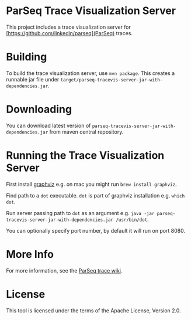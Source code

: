 ParSeq Trace Visualization Server
==========================

This project includes a trace visualization server for
[https://github.com/linkedin/parseq](ParSeq) traces.


Building
========

To build the trace visualization server, use `mvn package`. This creates a runnable jar file under `target/parseq-tracevis-server-jar-with-dependencies.jar`.


Downloading
===========

You can download latest version of `parseq-tracevis-server-jar-with-dependencies.jar` from maven central repository.


Running the Trace Visualization Server
======================================

First install [graphviz](http://www.graphviz.org/) e.g. on mac you might run `brew install graphviz`.

Find path to a `dot` executable. `dot` is part of graphviz installation e.g. `which dot`.

Run server passing path to `dot` as an argument e.g. `java -jar parseq-tracevis-server-jar-with-dependencies.jar /usr/bin/dot`.

You can optionally specify port number, by default it will run on port 8080.


More Info
=========

For more information, see the [ParSeq trace wiki](https://github.com/linkedin/parseq/wiki/Tracing).


License
=======

This tool is licensed under the terms of the Apache License, Version 2.0.
